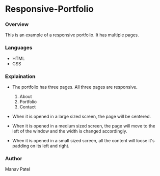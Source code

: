 # Responsive-Portfolio

### Overview

This is an example of a responsive portfolio. It has multiple pages.

### Languages

* HTML
* CSS


### Explaination

* The portfolio has three pages. All three pages are responsive.
  1. About
  2. Portfolio
  3. Contact
* When it is opened in a large sized screen, the page will be centered.

* When it is opened in a medium sized screen, the page will move to the left of the window and the width is changed accordingly.

* When it is opened in a small sized screen, all the content will loose it's padding on its left and right. 


### Author

Manav Patel
